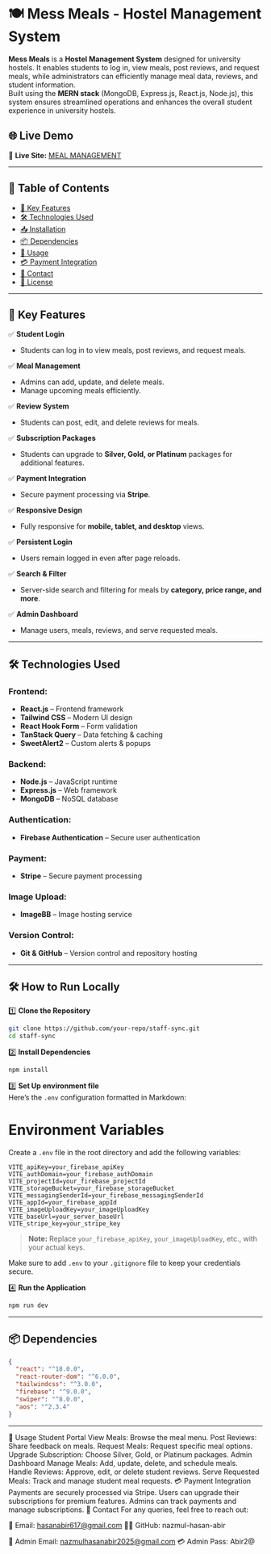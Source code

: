 

# 🍽️ Mess Meals - Hostel Management System

**Mess Meals** is a **Hostel Management System** designed for university hostels. It enables students to log in, view meals, post reviews, and request meals, while administrators can efficiently manage meal data, reviews, and student information.  
Built using the **MERN stack** (MongoDB, Express.js, React.js, Node.js), this system ensures streamlined operations and enhances the overall student experience in university hostels.




## 🌐 Live Demo  
🔗 **Live Site:** [MEAL MANAGEMENT](https://hostel-meal-management-ec2af.web.app/)

---

## 📌 Table of Contents

- [🚀 Key Features](#-key-features)
- [🛠 Technologies Used](#-technologies-used)
- [📥 Installation](#-installation)
- [📦 Dependencies](#-dependencies)
- [📖 Usage](#-usage)
- [💳 Payment Integration](#-payment-integration)
- [🤝 Contact](#-contact)
- [📜 License](#-license)

---

## 🚀 Key Features

✅ **Student Login**  
   - Students can log in to view meals, post reviews, and request meals.  

✅ **Meal Management**  
   - Admins can add, update, and delete meals.  
   - Manage upcoming meals efficiently.  

✅ **Review System**  
   - Students can post, edit, and delete reviews for meals.  

✅ **Subscription Packages**  
   - Students can upgrade to **Silver, Gold, or Platinum** packages for additional features.  

✅ **Payment Integration**  
   - Secure payment processing via **Stripe**.  

✅ **Responsive Design**  
   - Fully responsive for **mobile, tablet, and desktop** views.  

✅ **Persistent Login**  
   - Users remain logged in even after page reloads.  

✅ **Search & Filter**  
   - Server-side search and filtering for meals by **category, price range, and more**.  

✅ **Admin Dashboard**  
   - Manage users, meals, reviews, and serve requested meals.  

---

## 🛠 Technologies Used

### **Frontend:**  
- **React.js** – Frontend framework  
- **Tailwind CSS** – Modern UI design  
- **React Hook Form** – Form validation  
- **TanStack Query** – Data fetching & caching  
- **SweetAlert2** – Custom alerts & popups  

### **Backend:**  
- **Node.js** – JavaScript runtime  
- **Express.js** – Web framework  
- **MongoDB** – NoSQL database  

### **Authentication:**  
- **Firebase Authentication** – Secure user authentication  

### **Payment:**  
- **Stripe** – Secure payment processing  

### **Image Upload:**  
- **ImageBB** – Image hosting service  

### **Version Control:**  
- **Git & GitHub** – Version control and repository hosting  

---

## 🛠️ How to Run Locally  

1️⃣ **Clone the Repository**  
```sh
git clone https://github.com/your-repo/staff-sync.git
cd staff-sync
```

2️⃣ **Install Dependencies**  
```sh
npm install
```

3️⃣ **Set Up environment file**  
Here’s the `.env` configuration formatted in Markdown:

# Environment Variables

Create a `.env` file in the root directory and add the following variables:

```env
VITE_apiKey=your_firebase_apiKey
VITE_authDomain=your_firebase_authDomain
VITE_projectId=your_firebase_projectId
VITE_storageBucket=your_firebase_storageBucket
VITE_messagingSenderId=your_firebase_messagingSenderId
VITE_appId=your_firebase_appId
VITE_imageUploadKey=your_imageUploadKey
VITE_baseUrl=your_server_baseUrl
VITE_stripe_key=your_stripe_key
```
> **Note:** Replace `your_firebase_apiKey`, `your_imageUploadKey`, etc., with your actual keys.

Make sure to add `.env` to your `.gitignore` file to keep your credentials secure.

4️⃣ **Run the Application**  
```sh
npm run dev
```

---
## 📦 Dependencies

```json
{
  "react": "^18.0.0",
  "react-router-dom": "^6.0.0",
  "tailwindcss": "^3.0.0",
  "firebase": "^9.0.0",
  "swiper": "^8.0.0",
  "aos": "^2.3.4"
}
```

---
📖 Usage
Student Portal
View Meals: Browse the meal menu.
Post Reviews: Share feedback on meals.
Request Meals: Request specific meal options.
Upgrade Subscription: Choose Silver, Gold, or Platinum packages.
Admin Dashboard
Manage Meals: Add, update, delete, and schedule meals.
Handle Reviews: Approve, edit, or delete student reviews.
Serve Requested Meals: Track and manage student meal requests.
💳 Payment Integration
Payments are securely processed via Stripe.
Users can upgrade their subscriptions for premium features.
Admins can track payments and manage subscriptions.
🤝 Contact
For any queries, feel free to reach out:

📧 Email: hasanabir617@gmail.com
👨‍💻 GitHub: nazmul-hasan-abir

📧 Admin Email: nazmulhasanabir2025@gmail.com
💳 Admin Pass: Abir2@

